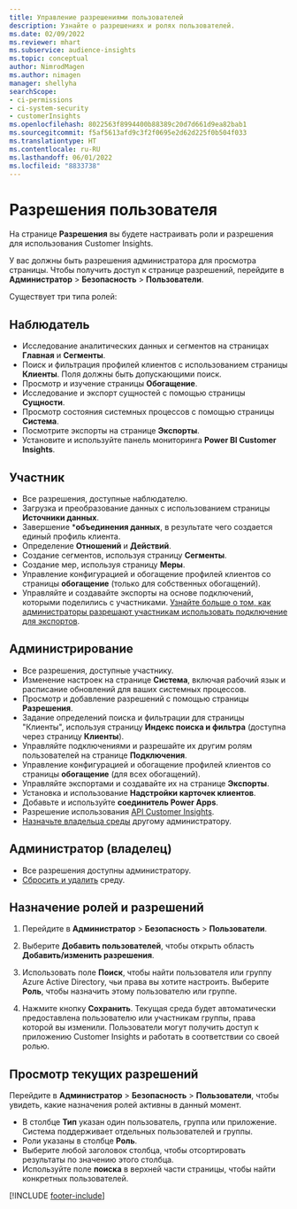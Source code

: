 ```yaml
---
title: Управление разрешениями пользователей
description: Узнайте о разрешениях и ролях пользователей.
ms.date: 02/09/2022
ms.reviewer: mhart
ms.subservice: audience-insights
ms.topic: conceptual
author: NimrodMagen
ms.author: nimagen
manager: shellyha
searchScope:
- ci-permissions
- ci-system-security
- customerInsights
ms.openlocfilehash: 8022563f8994400b88389c20d7d661d9ea82bab1
ms.sourcegitcommit: f5af5613afd9c3f2f0695e2d62d225f0b504f033
ms.translationtype: HT
ms.contentlocale: ru-RU
ms.lasthandoff: 06/01/2022
ms.locfileid: "8833738"
---
```

# <a name="user-permissions"></a>Разрешения пользователя

На странице **Разрешения** вы будете настраивать роли и разрешения для использования Customer Insights.

У вас должны быть разрешения администратора для просмотра страницы. Чтобы получить доступ к странице разрешений, перейдите в **Администратор** > **Безопасность** > **Пользователи**.

Существует три типа ролей:

## <a name="viewer"></a>Наблюдатель

- Исследование аналитических данных и сегментов на страницах **Главная** и **Сегменты**.
- Поиск и фильтрация профилей клиентов с использованием страницы **Клиенты**. Поля должны быть допускающими поиск.
- Просмотр и изучение страницы **Обогащение**.
- Исследование и экспорт сущностей с помощью страницы **Сущности**.
- Просмотр состояния системных процессов с помощью страницы **Система**.
- Посмотрите экспорты на странице **Экспорты**.
- Установите и используйте панель мониторинга **Power BI Customer Insights**.

## <a name="contributor"></a>Участник

- Все разрешения, доступные наблюдателю.
- Загрузка и преобразование данных с использованием страницы **Источники данных**.
- Завершение ***объединения данных**, в результате чего создается единый профиль клиента.
- Определение **Отношений** и **Действий**.
- Создание сегментов, используя страницу **Сегменты**.
- Создание мер, используя страницу **Меры**.
- Управление конфигурацией и обогащение профилей клиентов со страницы **обогащение** (только для собственных обогащений).
- Управляйте и создавайте экспорты на основе подключений, которыми поделились с участниками. [Узнайте больше о том, как администраторы разрешают участникам использовать подключение для экспортов](connections.md#allow-contributors-to-use-a-connection-for-exports).

## <a name="admin"></a>Администрирование

- Все разрешения, доступные участнику.
- Изменение настроек на странице **Система**, включая рабочий язык и расписание обновлений для ваших системных процессов.
- Просмотр и добавление разрешений с помощью страницы **Разрешения**.
- Задание определений поиска и фильтрации для страницы "Клиенты", используя страницу **Индекс поиска и фильтра** (доступна через страницу **Клиенты**).
- Управляйте подключениями и разрешайте их другим ролям пользователей на странице **Подключения**.
- Управление конфигурацией и обогащение профилей клиентов со страницы **обогащение** (для всех обогащений).
- Управляйте экспортами и создавайте их на странице **Экспорты**.
- Установка и использование **Надстройки карточек клиентов**.
- Добавьте и используйте **соединитель Power Apps**.
- Разрешение использования [API Customer Insights](apis.md).
- [Назначьте владельца среды](manage-environments.md#change-the-owner-of-an-environment) другому администратору.

## <a name="admin-owner"></a>Администратор (владелец)

- Все разрешения доступны администратору.
- [Сбросить и удалить](manage-environments.md#reset-an-existing-environment-preview) среду.

## <a name="assign-roles-and-permissions"></a>Назначение ролей и разрешений

1. Перейдите в **Администратор** > **Безопасность** > **Пользователи**.

1. Выберите **Добавить пользователей**, чтобы открыть область **Добавить/изменить разрешения**.

1. Использовать поле **Поиск**, чтобы найти пользователя или группу Azure Active Directory, чьи права вы хотите настроить. Выберите **Роль**, чтобы назначить этому пользователю или группе.

1. Нажмите кнопку **Сохранить**. Текущая среда будет автоматически предоставлена пользователю или участникам группы, права которой вы изменили. Пользователи могут получить доступ к приложению Customer Insights и работать в соответствии со своей ролью.

## <a name="view-current-permissions"></a>Просмотр текущих разрешений

Перейдите в **Администратор** > **Безопасность** > **Пользователи**, чтобы увидеть, какие назначения ролей активны в данный момент.

- В столбце **Тип** указан один пользователь, группа или приложение. Система поддерживает отдельных пользователей и группы.
- Роли указаны в столбце **Роль**.
- Выберите любой заголовок столбца, чтобы отсортировать результаты по значению этого столбца.
- Используйте поле **поиска** в верхней части страницы, чтобы найти конкретных пользователей.


[!INCLUDE [footer-include](includes/footer-banner.md)]
